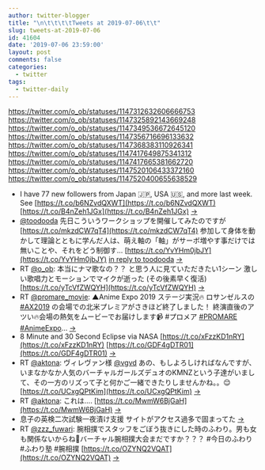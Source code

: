 ```yaml
---
author: twitter-blogger
title: "\n\t\t\t\tTweets at 2019-07-06\t\t"
slug: tweets-at-2019-07-06
id: 41604
date: '2019-07-06 23:59:00'
layout: post
comments: false
categories:
  - twitter
tags:
  - twitter-daily
---
```


https://twitter.com/o_ob/statuses/1147312632606666753 https://twitter.com/o_ob/statuses/1147325892143669248 https://twitter.com/o_ob/statuses/1147349536672645120 https://twitter.com/o_ob/statuses/1147356716696133632 https://twitter.com/o_ob/statuses/1147368383110926341 https://twitter.com/o_ob/statuses/1147417649875341312 https://twitter.com/o_ob/statuses/1147417665381662720 https://twitter.com/o_ob/statuses/1147520106433372160 https://twitter.com/o_ob/statuses/1147520400655638529  

*   I have 77 new followers from Japan 🇯🇵, USA 🇺🇸, and more last week. See [https://t.co/b6NZvdQXWT](https://t.co/b6NZvdQXWT) [https://t.co/B4nZeh1JGx](https://t.co/B4nZeh1JGx) [->](https://twitter.com/o_ob/statuses/1147312632606666753)
*   [@toodooda](https://twitter.com/toodooda) 先日こういうワークショップを開催してみたのですが [https://t.co/mkzdCW7qT4](https://t.co/mkzdCW7qT4) 参加して身体を動かして理論とともに学んだ人は、萌え軸の「軸」がサーボ増やす事だけでは無いことや、それをどう制御す… [https://t.co/YvYHm0jbJY](https://t.co/YvYHm0jbJY) [in reply to toodooda](https://twitter.com/toodooda/statuses/1147212471842643968) [->](https://twitter.com/o_ob/statuses/1147325892143669248)
*   RT [@o_ob](https://twitter.com/o_ob): 本当にナマ歌なの？？ と思う人に見ていただきたい1シーン 激しい歌唱力とモーションでマイクが逝った (その後素早く復活) [https://t.co/yTcVfZWQYH](https://t.co/yTcVfZWQYH) [->](https://twitter.com/o_ob/statuses/1147349536672645120)
*   RT [@promare_movie](https://twitter.com/promare_movie): ▲Anime Expo 2019 ステージ実況🔥 ロサンゼルスの [#AX2019](https://twitter.com/search?q=%23AX2019&src=hash) の会場での北米プレミアがさきほど終了しました！ 終演直後のアツい🔥会場の熱気をムービーでお届けします📹 #プロメア [#PROMARE](https://twitter.com/search?q=%23PROMARE&src=hash) [#AnimeExpo](https://twitter.com/search?q=%23AnimeExpo&src=hash)… [->](https://twitter.com/o_ob/statuses/1147356716696133632)
*   8 Minute and 30 Second Eclipse via NASA [https://t.co/xFzzKD1nRY](https://t.co/xFzzKD1nRY) [https://t.co/GDF4gDTR01](https://t.co/GDF4gDTR01) [->](https://twitter.com/o_ob/statuses/1147368383110926341)
*   RT [@aktona](https://twitter.com/aktona): ヴィレヴァン様 [@vgvd](https://twitter.com/vgvd) あの、もしよろしければなんですが、いまなかなか人気のバーチャルガールズデュオのKMNZという子達がいまして、その一方のリズって子と何かご一緒できたりしませんかね。。😌 [https://t.co/UCxgQPtKim](https://t.co/UCxgQPtKim) [->](https://twitter.com/o_ob/statuses/1147417649875341312)
*   RT [@aktona](https://twitter.com/aktona): これは.... [https://t.co/MwmW6BjGaH](https://t.co/MwmW6BjGaH) [->](https://twitter.com/o_ob/statuses/1147417665381662720)
*   息子の英検二次試験一夜漬け支援 サイトがアクセス過多で固まってた [->](https://twitter.com/o_ob/statuses/1147520106433372160)
*   RT [@zzz_fuwari](https://twitter.com/zzz_fuwari): 腕相撲でスタッフをごぼう抜きにした時のふわり。男も女も関係ないからね💪バーチャル腕相撲大会まだですか？？？ #今日のふわり #ふわり塾 #腕相撲 [https://t.co/OZYNQ2VQAT](https://t.co/OZYNQ2VQAT) [->](https://twitter.com/o_ob/statuses/1147520400655638529)